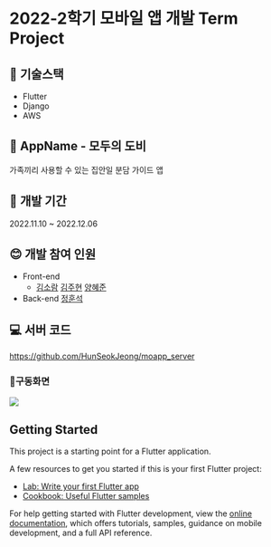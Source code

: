 # 2022-2학기 모바일 앱 개발 Term Project 


## :fork_and_knife: 기술스택
* Flutter
* Django
* AWS


## :seedling: AppName - 모두의 도비
가족끼리 사용할 수 있는 집안일 분담 가이드 앱


## :calendar: 개발 기간
2022.11.10 ~ 2022.12.06</br>



## :blush: 개발 참여 인원
* Front-end
    - [김소람](https://github.com/piriram) [김주현](https://github.com/JooHyeonKim) [양혜준](https://github.com/YangHyeJun)
* Back-end [정훈석](https://github.com/HunSeokJeong)

## :computer: 서버 코드
https://github.com/HunSeokJeong/moapp_server

### :running:구동화면
<img src=https://user-images.githubusercontent.com/44901486/216235589-559ee7ac-bba1-4256-9d73-7b493938cd97.gif>

## Getting Started

This project is a starting point for a Flutter application.

A few resources to get you started if this is your first Flutter project:

- [Lab: Write your first Flutter app](https://docs.flutter.dev/get-started/codelab)
- [Cookbook: Useful Flutter samples](https://docs.flutter.dev/cookbook)

For help getting started with Flutter development, view the
[online documentation](https://docs.flutter.dev/), which offers tutorials,
samples, guidance on mobile development, and a full API reference.
